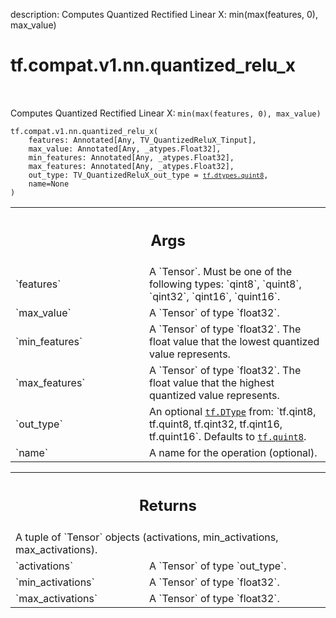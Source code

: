 description: Computes Quantized Rectified Linear X: min(max(features, 0), max_value)

<div itemscope itemtype="http://developers.google.com/ReferenceObject">
<meta itemprop="name" content="tf.compat.v1.nn.quantized_relu_x" />
<meta itemprop="path" content="Stable" />
</div>

# tf.compat.v1.nn.quantized_relu_x

<!-- Insert buttons and diff -->

<table class="tfo-notebook-buttons tfo-api nocontent" align="left">

</table>



Computes Quantized Rectified Linear X: `min(max(features, 0), max_value)`


<pre class="devsite-click-to-copy prettyprint lang-py tfo-signature-link">
<code>tf.compat.v1.nn.quantized_relu_x(
    features: Annotated[Any, TV_QuantizedReluX_Tinput],
    max_value: Annotated[Any, _atypes.Float32],
    min_features: Annotated[Any, _atypes.Float32],
    max_features: Annotated[Any, _atypes.Float32],
    out_type: TV_QuantizedReluX_out_type = <a href="../../../../tf/dtypes.md#quint8"><code>tf.dtypes.quint8</code></a>,
    name=None
)
</code></pre>



<!-- Placeholder for "Used in" -->


<!-- Tabular view -->
 <table class="responsive fixed orange">
<colgroup><col width="214px"><col></colgroup>
<tr><th colspan="2"><h2 class="add-link">Args</h2></th></tr>

<tr>
<td>
`features`<a id="features"></a>
</td>
<td>
A `Tensor`. Must be one of the following types: `qint8`, `quint8`, `qint32`, `qint16`, `quint16`.
</td>
</tr><tr>
<td>
`max_value`<a id="max_value"></a>
</td>
<td>
A `Tensor` of type `float32`.
</td>
</tr><tr>
<td>
`min_features`<a id="min_features"></a>
</td>
<td>
A `Tensor` of type `float32`.
The float value that the lowest quantized value represents.
</td>
</tr><tr>
<td>
`max_features`<a id="max_features"></a>
</td>
<td>
A `Tensor` of type `float32`.
The float value that the highest quantized value represents.
</td>
</tr><tr>
<td>
`out_type`<a id="out_type"></a>
</td>
<td>
An optional <a href="../../../../tf/dtypes/DType.md"><code>tf.DType</code></a> from: `tf.qint8, tf.quint8, tf.qint32, tf.qint16, tf.quint16`. Defaults to <a href="../../../../tf.md#quint8"><code>tf.quint8</code></a>.
</td>
</tr><tr>
<td>
`name`<a id="name"></a>
</td>
<td>
A name for the operation (optional).
</td>
</tr>
</table>



<!-- Tabular view -->
 <table class="responsive fixed orange">
<colgroup><col width="214px"><col></colgroup>
<tr><th colspan="2"><h2 class="add-link">Returns</h2></th></tr>
<tr class="alt">
<td colspan="2">
A tuple of `Tensor` objects (activations, min_activations, max_activations).
</td>
</tr>
<tr>
<td>
`activations`<a id="activations"></a>
</td>
<td>
A `Tensor` of type `out_type`.
</td>
</tr><tr>
<td>
`min_activations`<a id="min_activations"></a>
</td>
<td>
A `Tensor` of type `float32`.
</td>
</tr><tr>
<td>
`max_activations`<a id="max_activations"></a>
</td>
<td>
A `Tensor` of type `float32`.
</td>
</tr>
</table>

